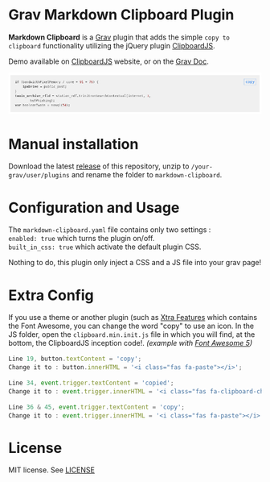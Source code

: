 # Grav Markdown Clipboard Plugin

**Markdown Clipboard** is a [Grav](http://github.com/getgrav/grav) plugin that adds the simple `copy to clipboard` functionality utilizing the jQuery plugin [ClipboardJS](https://clipboardjs.com/).

Demo available on [ClipboardJS](https://clipboardjs.com/) website, or on the [Grav Doc](https://learn.getgrav.org/).

![Demo Screenshot](assets/readme.jpg)

# Manual installation

Download the latest [release](https://github.com/StellarisStudio/grav-plugin-markdown-clipboard/releases)  of this repository, unzip to `/your-grav/user/plugins` and rename the folder to `markdown-clipboard`.

# Configuration and Usage

The `markdown-clipboard.yaml` file contains only two settings :<br>
`enabled: true` which turns the plugin on/off.<br>
`built_in_css: true` which activate the default plugin CSS.

Nothing to do, this plugin only inject a CSS and a JS file into your grav page!

# Extra Config

If you use a theme or another plugin (such as [Xtra Features](https://github.com/StellarisStudio/grav-plugin-xtrafeatures) which contains the Font Awesome, you can change the word "copy" to use an icon. In the JS folder, open the `clipboard.min.init.js` file in which you will find, at the bottom, the ClipboardJS inception code!. _(example with [Font Awesome 5](https://fontawesome.com/))_

```js
Line 19, button.textContent = 'copy';
Change it to : button.innerHTML = '<i class="fas fa-paste"></i>';
```
```js
Line 34, event.trigger.textContent = 'copied';
Change it to : event.trigger.innerHTML = '<i class="fas fa-clipboard-check"></i>';
```
```js
Line 36 & 45, event.trigger.textContent = 'copy';
Change it to : event.trigger.innerHTML = '<i class="fas fa-paste"></i>';
```

# License

MIT license. See [LICENSE](LICENSE)
